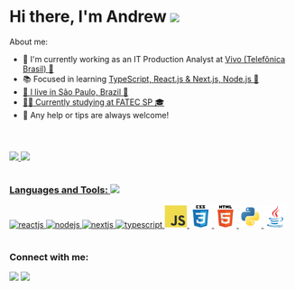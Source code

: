 <h1> Hi there, I'm Andrew <img src="https://media.tenor.com/WX8OXgN5VpMAAAAi/waving-wave-hello.gif" width="60"></h1>

About me:
  - 🔭 I'm currently working as an IT Production Analyst at <a href="https://www.linkedin.com/company/vivo-telefonicabr/" target="_blank"> Vivo (Telefônica Brasil) 💜 </a>  
  - 📚 Focused in learning <a href="https://www.typescriptlang.org/" target="_blank"> TypeScript,  <a href="https://react.dev/" target="_blank"> React.js & <a href="https://nextjs.org/" target="_blank">Next.js,  <a href="https://nodejs.org/en/" target="_blank">Node.js 🧠
  - 📌 I live in <a href="https://goo.gl/maps/nLRy6dtq2RVx21xt6/" target="_blank"> São Paulo, Brazil 🔰
  - 👨‍🎓 Currently studying at <a href="https://www.linkedin.com/school/faculdade-de-tecnologia-de-s%C3%A3o-paulo-fatec-sp" target="_blank"/> FATEC SP 🎓 </a> 
  - 💬 Any help or tips are always welcome!
  #
  
<br>

<div>
  <a href="https://github.com/andrew-src?tab=repositories">
  <img width=auto height="150em" src="https://github-readme-stats.vercel.app/api?username=andrew-src&show_icons=true&theme=github_dark&include_all_commits=true&count_private=true&hide=contribs"/>
  <img width=auto height="150em" src="https://github-readme-stats.vercel.app/api/top-langs/?username=andrew-src&layout=compact&theme=github_dark"/>
</div>  
</div>

 #
  
<h3 align="left">Languages and Tools: <img src="https://i.pinimg.com/originals/5d/83/69/5d8369d65e9b8b2987122aac9d5a1e9f.gif" width="30"></h3>
<p align="left"> 
  <a href="https://react.dev/" target="_blank"> <img src="https://www.vectorlogo.zone/logos/reactjs/reactjs-icon.svg" alt="reactjs" width="40" height="40"/> </a>  
<!--  <a href="https://reactnative.dev/" target="_blank"> <img src="https://cdn.worldvectorlogo.com/logos/react-native-1.svg" alt="reactnative" width="40" height="40"/> </a>  
  <a href="https://tailwindcss.com/" target="_blank"> <img src="https://www.vectorlogo.zone/logos/tailwindcss/tailwindcss-icon.svg" alt="talwilndcss" width="40" height="40"/> </a> --> 
  <a href="https://nodejs.org/en/" target="_blank"> <img src="https://www.vectorlogo.zone/logos/nodejs/nodejs-icon.svg" alt="nodejs" width="40" height="40"/> </a>  
  <a href="https://nextjs.org/" target="_blank"> <img src="https://www.datocms-assets.com/75941/1657707878-nextjs_logo.png" alt="nextjs" width="40" height="40"/> </a>  
  <a href="https://www.typescriptlang.org/" target="_blank"> <img src="https://cdn.worldvectorlogo.com/logos/typescript.svg" alt="typescript" width="40" height="40"/> </a>  
  <a href="https://developer.mozilla.org/en-US/docs/Web/JavaScript" target="_blank"> <img src="https://raw.githubusercontent.com/devicons/devicon/master/icons/javascript/javascript-original.svg" alt="javascript" width="40" height="40"/> </a>	
  <a href="https://developer.mozilla.org/en-US/docs/Web/CSS/" target="_blank"> <img src="https://raw.githubusercontent.com/devicons/devicon/master/icons/css3/css3-original-wordmark.svg" alt="css3" width="40" height="40"/> </a>
  <a href="https://developer.mozilla.org/en-US/docs/Web/HTML/" target="_blank"> <img src="https://raw.githubusercontent.com/devicons/devicon/master/icons/html5/html5-original-wordmark.svg" alt="html5" width="40" height="40"/> </a> 
<!--  <a href="https://angular.io/" target="_blank"> <img src="https://upload.wikimedia.org/wikipedia/commons/c/cf/Angular_full_color_logo.svg" alt="angular" width="40" height="40"/> </a>
  <a href="https://kotlinlang.org/" target="_blank"> <img src="https://upload.wikimedia.org/wikipedia/commons/7/74/Kotlin_Icon.png" alt="kotlin" width="40" height="40"/> </a>  
  <a href="https://flutter.dev/" target="_blank"> <img src="https://www.vectorlogo.zone/logos/flutterio/flutterio-icon.svg" alt="flutter" width="40" height="40"/> </a>  -->
  <a href="https://www.python.org/" target="_blank"> <img src="https://raw.githubusercontent.com/devicons/devicon/master/icons/python/python-original.svg" alt="python" width="40" height="40"/> </a>
<!--  <a href="https://getbootstrap.com/" target="_blank"> <img src="https://upload.wikimedia.org/wikipedia/commons/b/b2/Bootstrap_logo.svg" alt="bootstrap" width="40" height="40"/> </a> -->
  <a href="https://docs.oracle.com/en/java/" target="_blank"> <img src="https://raw.githubusercontent.com/devicons/devicon/1119b9f84c0290e0f0b38982099a2bd027a48bf1/icons/java/java-original.svg" alt="java" width="40" height="40"/> </a>
 <!-- <a href="https://www.php.net/" target="_blank"> <img src="https://upload.wikimedia.org/wikipedia/commons/2/27/PHP-logo.svg" alt="php" width="40" height="40"/> </a>
  <a href="https://git-scm.com/" target="_blank"> <img src="https://www.vectorlogo.zone/logos/git-scm/git-scm-icon.svg" alt="git" width="40" height="40"/> </a> 
  <a href="https://www.figma.com/" target="_blank"> <img src="https://www.vectorlogo.zone/logos/figma/figma-icon.svg" alt="figma" width="40" height="40"/> </a>-->
</p>

  #
  
<h3 align="left">Connect with me:</h3>
<div>  
  <a href="https://www.linkedin.com/in/andrew-reis1/" target="_blank"><img src="https://img.shields.io/badge/-LinkedIn-%230077B5?style=for-the-badge&logo=linkedin&logoColor=white" target="_blank"></a> 
 <a href = "mailto:andrew.william03@gmail.com"><img src="https://img.shields.io/badge/Gmail-D14836?style=for-the-badge&logo=gmail&logoColor=white" target="_blank"></a>
</div>
  
